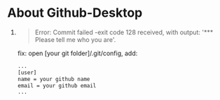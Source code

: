 # About Github-Desktop

1. >Error: Commit failed -exit code 128 received, with output: '*** Please tell me who you are'.

    fix: open [your git folder]/.git/config, add:

    ```bash
    ...
    [user]
    name = your github name
    email = your github email  
    ...
    ```
